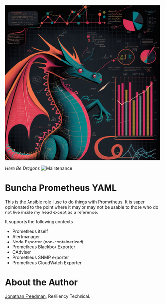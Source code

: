 ![Voila sont les dragons](images/dragons.png)

*Here Be Dragons* ![Maintenance](https://img.shields.io/maintenance/yes/2024.svg)

# Buncha Prometheus YAML

This is the Ansible role I use to do things with Prometheus. It is super opinionated to the point where it may or may not be usable to those who do not live inside my head except as a reference.

It supports the following contexts

* Prometheus itself
* Alertmanager
* Node Exporter (non-containerized)
* Prometheus Blackbox Exporter
* CAdvisor
* Prometheus SNMP exporter
* Prometheus CloudWatch Exporter

# About the Author

[Jonathan Freedman](http://jonathanfreedman.bio/), Resiliency Technical.

